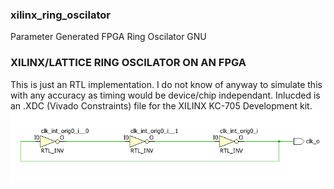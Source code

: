 ### xilinx_ring_oscilator
Parameter Generated FPGA Ring Oscilator GNU
### XILINX/LATTICE RING OSCILATOR ON AN FPGA 
This is just an RTL implementation. I do not know of anyway to simulate this with any accuracy as timing would be device/chip independant. Inlucded is an .XDC (Vivado Constraints) file for the XILINX KC-705 Development kit. 
![alt text](/IMAGES/SCREENSHOTS/RTL_ELABORATED_SCREEN_3_NOT.png)
